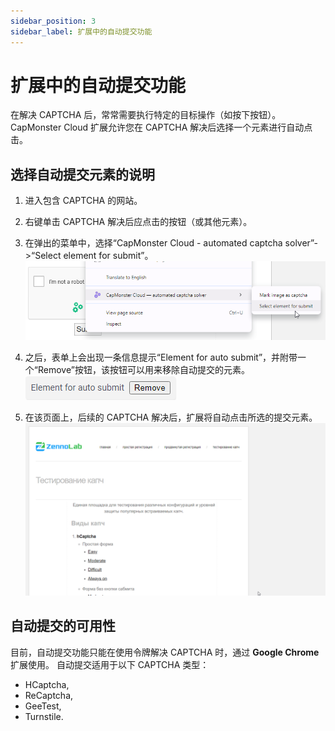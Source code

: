 ```yaml
---
sidebar_position: 3
sidebar_label: 扩展中的自动提交功能
---
```


# 扩展中的自动提交功能
在解决 CAPTCHA 后，常常需要执行特定的目标操作（如按下按钮）。 CapMonster Cloud 扩展允许您在 CAPTCHA 解决后选择一个元素进行自动点击。

## 选择自动提交元素的说明
1. 进入包含 CAPTCHA 的网站。 
2. 右键单击 CAPTCHA 解决后应点击的按钮（或其他元素）。 
3. 在弹出的菜单中，选择“CapMonster Cloud - automated captcha solver”->“Select element for submit”。  
![](./images/autosubmit/submit1.png) 

4. 之后，表单上会出现一条信息提示“Element for auto submit”，并附带一个“Remove”按钮，该按钮可以用来移除自动提交的元素。  
![](./images/autosubmit/submit2.png) 

5. 在该页面上，后续的 CAPTCHA 解决后，扩展将自动点击所选的提交元素。  
![](./images/autosubmit/submit3.gif)

## 自动提交的可用性
目前，自动提交功能只能在使用令牌解决 CAPTCHA 时，通过 **Google Chrome** 扩展使用。
自动提交适用于以下 CAPTCHA 类型：
- HCaptcha,
- ReCaptcha,
- GeeTest,
- Turnstile.
